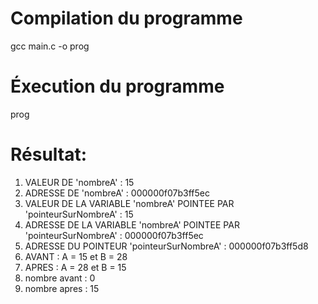 # Compilation du programme
gcc main.c -o prog

# Éxecution du programme
prog

# Résultat: 
1) VALEUR DE 'nombreA' : 15
2) ADRESSE DE 'nombreA' : 000000f07b3ff5ec
3) VALEUR DE LA VARIABLE 'nombreA' POINTEE PAR 'pointeurSurNombreA' : 15
4) ADRESSE DE LA VARIABLE 'nombreA' POINTEE PAR 'pointeurSurNombreA' : 000000f07b3ff5ec
5) ADRESSE DU POINTEUR 'pointeurSurNombreA' : 000000f07b3ff5d8
6) AVANT : A = 15 et B = 28
7) APRES : A = 28 et B = 15
8) nombre avant : 0
9) nombre apres : 15
